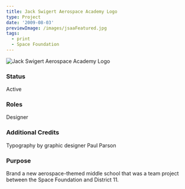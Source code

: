 ```yaml
---
title: Jack Swigert Aerospace Academy Logo
type: Project
date: '2009-08-03'
previewImage: /images/jsaaFeatured.jpg
tags:
  - print
  - Space Foundation
---
```

![Jack Swigert Aerospace Academy Logo](/images/jsaa.gif)

### Status

Active

### Roles

Designer

### Additional Credits

Typography by graphic designer Paul Parson

### Purpose

Brand a new aerospace-themed middle school that was a team project between the Space Foundation and District 11.
